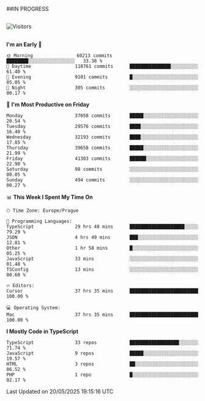 ##IN PROGRESS
##
![Visitors](https://komarev.com/ghpvc/?username=petrbui&style=for-the-badge&label=Visitors+👀)



##
<!--
[![My GitHub stats](https://github-readme-stats.vercel.app/api?username=petrbui&theme=github_dark)](https://github.com/anuraghazra/github-readme-stats)

[![My wakatime stats](https://github-readme-stats.vercel.app/api/wakatime?username=petrbui&theme=github_dark)](https://github.com/anuraghazra/github-readme-stats)
-->
<!--START_SECTION:waka-->
**I'm an Early 🐤** 

```text
🌞 Morning                60213 commits       ████████░░░░░░░░░░░░░░░░░   33.38 % 
🌆 Daytime                110761 commits      ███████████████░░░░░░░░░░   61.40 % 
🌃 Evening                9101 commits        █░░░░░░░░░░░░░░░░░░░░░░░░   05.05 % 
🌙 Night                  305 commits         ░░░░░░░░░░░░░░░░░░░░░░░░░   00.17 % 
```
📅 **I'm Most Productive on Friday** 

```text
Monday                   37058 commits       █████░░░░░░░░░░░░░░░░░░░░   20.54 % 
Tuesday                  29576 commits       ████░░░░░░░░░░░░░░░░░░░░░   16.40 % 
Wednesday                32193 commits       ████░░░░░░░░░░░░░░░░░░░░░   17.85 % 
Thursday                 39658 commits       █████░░░░░░░░░░░░░░░░░░░░   21.99 % 
Friday                   41303 commits       ██████░░░░░░░░░░░░░░░░░░░   22.90 % 
Saturday                 98 commits          ░░░░░░░░░░░░░░░░░░░░░░░░░   00.05 % 
Sunday                   494 commits         ░░░░░░░░░░░░░░░░░░░░░░░░░   00.27 % 
```


📊 **This Week I Spent My Time On** 

```text
🕑︎ Time Zone: Europe/Prague

💬 Programming Languages: 
TypeScript               29 hrs 48 mins      ████████████████████░░░░░   79.29 % 
JSON                     4 hrs 49 mins       ███░░░░░░░░░░░░░░░░░░░░░░   12.81 % 
Other                    1 hr 58 mins        █░░░░░░░░░░░░░░░░░░░░░░░░   05.25 % 
JavaScript               33 mins             ░░░░░░░░░░░░░░░░░░░░░░░░░   01.48 % 
TSConfig                 13 mins             ░░░░░░░░░░░░░░░░░░░░░░░░░   00.60 % 

🔥 Editors: 
Cursor                   37 hrs 35 mins      █████████████████████████   100.00 % 

💻 Operating System: 
Mac                      37 hrs 35 mins      █████████████████████████   100.00 % 
```

**I Mostly Code in TypeScript** 

```text
TypeScript               33 repos            ██████████████████░░░░░░░   71.74 % 
JavaScript               9 repos             █████░░░░░░░░░░░░░░░░░░░░   19.57 % 
HTML                     3 repos             ██░░░░░░░░░░░░░░░░░░░░░░░   06.52 % 
PHP                      1 repo              █░░░░░░░░░░░░░░░░░░░░░░░░   02.17 % 
```




 Last Updated on 20/05/2025 19:15:16 UTC
<!--END_SECTION:waka-->
